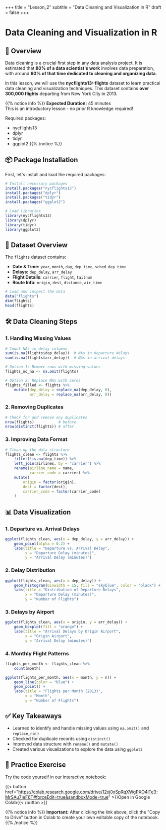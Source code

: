 +++
title = "Lesson_2"
subtitle = "Data Cleaning and Visualization in R"
draft = false
+++

# Data Cleaning and Visualization in R

## 📘 Overview

Data cleaning is a crucial first step in any data analysis project. It is estimated that **80% of a data scientist's work** involves data preparation, with around **60% of that time dedicated to cleaning and organizing data**.

In this lesson, we will use the **nycflights13::flights** dataset to learn practical data cleaning and visualization techniques. This dataset contains **over 300,000 flights** departing from New York City in 2013.

{{% notice info %}}
**Expected Duration:** 45 minutes  
This is an introductory lesson - no prior R knowledge required!

Required packages:
- nycflights13
- dplyr
- tidyr
- ggplot2
{{% /notice %}}

## 📦 Package Installation

First, let's install and load the required packages:

```r
# Install necessary packages
install.packages("nycflights13")
install.packages("dplyr")
install.packages("tidyr")
install.packages("ggplot2")

# Load libraries
library(nycflights13)
library(dplyr)
library(tidyr)
library(ggplot2)
```

## 📌 Dataset Overview

The `flights` dataset contains:

- **Date & Time:** `year`, `month`, `day`, `dep_time`, `sched_dep_time`
- **Delays:** `dep_delay`, `arr_delay`
- **Flight Details:** `carrier`, `flight`, `tailnum`
- **Route Info:** `origin`, `dest`, `distance`, `air_time`

```r
# Load and inspect the data
data("flights")
dim(flights)
head(flights)
```

## 🛠 Data Cleaning Steps

### 1. Handling Missing Values

```r
# Count NAs in delay columns
sum(is.na(flights$dep_delay))  # NAs in departure delays
sum(is.na(flights$arr_delay))  # NAs in arrival delays

# Option 1: Remove rows with missing values
flights_no_na <- na.omit(flights)

# Option 2: Replace NAs with zeros
flights_filled <- flights %>%
    mutate(dep_delay = replace_na(dep_delay, 0),
           arr_delay = replace_na(arr_delay, 0))
```

### 2. Removing Duplicates

```r
# Check for and remove any duplicates
nrow(flights)           # before
nrow(distinct(flights)) # after
```

### 3. Improving Data Format

```r
# Clean up the data structure
flights_clean <- flights %>%
    filter(!is.na(dep_time)) %>%
    left_join(airlines, by = "carrier") %>%
    rename(airline_name = name, 
           carrier_code = carrier) %>%
    mutate(
        origin = factor(origin),
        dest = factor(dest),
        carrier_code = factor(carrier_code)
    )
```

## 📊 Data Visualization

### 1. Departure vs. Arrival Delays

```r
ggplot(flights_clean, aes(x = dep_delay, y = arr_delay)) +
    geom_point(alpha = 0.2) +
    labs(title = "Departure vs. Arrival Delay",
         x = "Departure Delay (minutes)",
         y = "Arrival Delay (minutes)")
```

### 2. Delay Distribution

```r
ggplot(flights_clean, aes(x = dep_delay)) +
    geom_histogram(binwidth = 15, fill = "skyblue", color = "black") +
    labs(title = "Distribution of Departure Delays",
         x = "Departure Delay (minutes)",
         y = "Number of Flights")
```

### 3. Delays by Airport

```r
ggplot(flights_clean, aes(x = origin, y = arr_delay)) +
    geom_boxplot(fill = "orange") +
    labs(title = "Arrival Delays by Origin Airport",
         x = "Origin Airport",
         y = "Arrival Delay (minutes)")
```

### 4. Monthly Flight Patterns

```r
flights_per_month <- flights_clean %>%
    count(month)

ggplot(flights_per_month, aes(x = month, y = n)) +
    geom_line(color = "blue") +
    geom_point() +
    labs(title = "Flights per Month (2013)",
         x = "Month",
         y = "Number of Flights")
```

## ✅ Key Takeaways

- Learned to identify and handle missing values using `na.omit()` and `replace_na()`
- Checked for duplicate records using `distinct()`
- Improved data structure with `rename()` and `mutate()`
- Created various visualizations to explore the data using `ggplot2`

## 🚀 Practice Exercise

Try the code yourself in our interactive notebook:

{{< button href="https://colab.research.google.com/drive/12xj0xSpRqXWgPXO4iTe3-MrSAu7IeF6T#forceEdit=true&sandboxMode=true" >}}Open in Google Colab{{< /button >}}

{{% notice info %}}
**Important:** After clicking the link above, click the "Copy to Drive" button in Colab to create your own editable copy of the notebook.
{{% /notice %}}